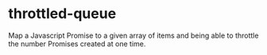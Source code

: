 # throttled-queue
Map a Javascript Promise to a given array of items and being able to throttle the number Promises created at one time.
